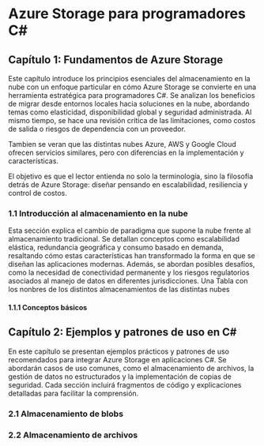 # Azure Storage para programadores C\#

## Capítulo 1: Fundamentos de Azure Storage

Este capítulo introduce los principios esenciales del almacenamiento en la nube con un enfoque particular en cómo Azure Storage se convierte en una herramienta estratégica para programadores C#. Se analizan los beneficios de migrar desde entornos locales hacia soluciones en la nube, abordando temas como elasticidad, disponibilidad global y seguridad administrada. Al mismo tiempo, se hace una revisión crítica de las limitaciones, como costos de salida o riesgos de dependencia con un proveedor. 

Tambien se veran que las distintas nubes Azure, AWS y Google Cloud ofrecen servicios similares, pero con diferencias en la implementación y características.

El objetivo es que el lector entienda no solo la terminología, sino la filosofía detrás de Azure Storage: diseñar pensando en escalabilidad, resiliencia y control de costos.

### 1.1 Introducción al almacenamiento en la nube

Esta sección explica el cambio de paradigma que supone la nube frente al almacenamiento tradicional. Se detallan conceptos como escalabilidad elástica, redundancia geográfica y consumo basado en demanda, resaltando cómo estas características han transformado la forma en que se diseñan las aplicaciones modernas. Además, se abordan posibles desafíos, como la necesidad de conectividad permanente y los riesgos regulatorios asociados al manejo de datos en diferentes jurisdicciones. Una Tabla con los nonbres de los distintos almacenamientos de las distintas nubes

#### 1.1.1 Conceptos básicos
## Capítulo 2: Ejemplos y patrones de uso en C# 

En este capítulo se presentan ejemplos prácticos y patrones de uso recomendados para integrar Azure Storage en aplicaciones C#. Se abordarán casos de uso comunes, como el almacenamiento de archivos, la gestión de datos no estructurados y la implementación de copias de seguridad. Cada sección incluirá fragmentos de código y explicaciones detalladas para facilitar la comprensión.

### 2.1 Almacenamiento de blobs


### 2.2 Almacenamiento de archivos

